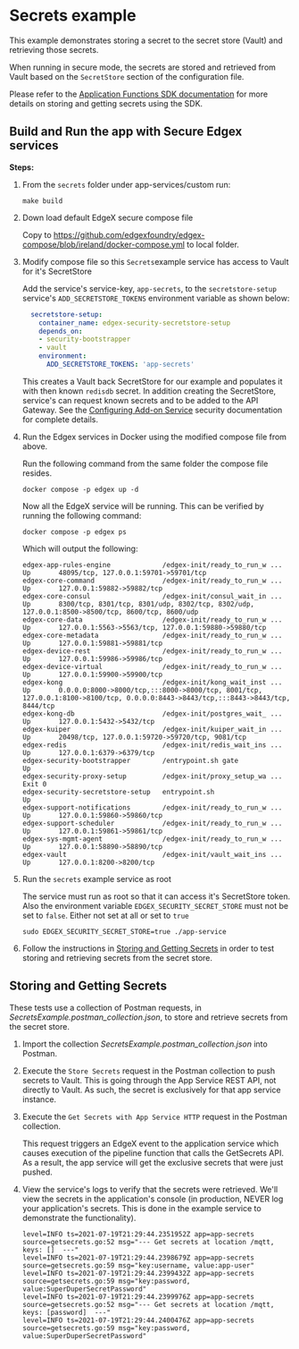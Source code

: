# Secrets example

This example demonstrates storing a secret to the secret store (Vault) and retrieving those secrets.

When running in secure mode, the secrets are stored and retrieved from Vault based on the `SecretStore` section of the configuration file.

Please refer to the [Application Functions SDK documentation](https://docs.edgexfoundry.org/latest/microservices/application/AdvancedTopics/#secrets)  for more details on storing and getting secrets using the SDK.

## Build and Run the app with Secure Edgex services

**Steps:**

1. From the `secrets` folder under app-services/custom run:

   ```console
   make build
   ```

2. Down load default EdgeX secure compose file 

   Copy to https://github.com/edgexfoundry/edgex-compose/blob/ireland/docker-compose.yml to local folder.

3. Modify compose file so this `Secrets`example service has access to Vault for it's SecretStore 

   Add the service's service-key, `app-secrets`, to the `secretstore-setup` service's `ADD_SECRETSTORE_TOKENS` environment variable as shown below:

   ```yaml
     secretstore-setup:
       container_name: edgex-security-secretstore-setup
       depends_on:
       - security-bootstrapper
       - vault
       environment:
         ADD_SECRETSTORE_TOKENS: 'app-secrets'
   ```

   This creates a Vault back SecretStore for our example and populates it with then known `redisdb` secret. In addition creating the SecretStore, service's can request known secrets and to be added to the API Gateway. See the [Configuring Add-on Service](https://docs.edgexfoundry.org/latest/security/Ch-Configuring-Add-On-Services/) security documentation for complete details.

4. Run the Edgex services in Docker using the modified compose file from above.

   Run the following command from the same folder the compose file resides.

   ```console
   docker compose -p edgex up -d
   ```

   Now all the EdgeX service will be running. This can be verified by running the following command:

   ```console
   docker compose -p edgex ps
   ```

   Which will output the following:

   ```console
   edgex-app-rules-engine             /edgex-init/ready_to_run_w ...   Up       48095/tcp, 127.0.0.1:59701->59701/tcp
   edgex-core-command                 /edgex-init/ready_to_run_w ...   Up       127.0.0.1:59882->59882/tcp
   edgex-core-consul                  /edgex-init/consul_wait_in ...   Up       8300/tcp, 8301/tcp, 8301/udp, 8302/tcp, 8302/udp, 127.0.0.1:8500->8500/tcp, 8600/tcp, 8600/udp
   edgex-core-data                    /edgex-init/ready_to_run_w ...   Up       127.0.0.1:5563->5563/tcp, 127.0.0.1:59880->59880/tcp
   edgex-core-metadata                /edgex-init/ready_to_run_w ...   Up       127.0.0.1:59881->59881/tcp
   edgex-device-rest                  /edgex-init/ready_to_run_w ...   Up       127.0.0.1:59986->59986/tcp
   edgex-device-virtual               /edgex-init/ready_to_run_w ...   Up       127.0.0.1:59900->59900/tcp
   edgex-kong                         /edgex-init/kong_wait_inst ...   Up       0.0.0.0:8000->8000/tcp,:::8000->8000/tcp, 8001/tcp, 127.0.0.1:8100->8100/tcp, 0.0.0.0:8443->8443/tcp,:::8443->8443/tcp, 8444/tcp
   edgex-kong-db                      /edgex-init/postgres_wait_ ...   Up       127.0.0.1:5432->5432/tcp
   edgex-kuiper                       /edgex-init/kuiper_wait_in ...   Up       20498/tcp, 127.0.0.1:59720->59720/tcp, 9081/tcp
   edgex-redis                        /edgex-init/redis_wait_ins ...   Up       127.0.0.1:6379->6379/tcp
   edgex-security-bootstrapper        /entrypoint.sh gate              Up
   edgex-security-proxy-setup         /edgex-init/proxy_setup_wa ...   Exit 0
   edgex-security-secretstore-setup   entrypoint.sh                    Up
   edgex-support-notifications        /edgex-init/ready_to_run_w ...   Up       127.0.0.1:59860->59860/tcp
   edgex-support-scheduler            /edgex-init/ready_to_run_w ...   Up       127.0.0.1:59861->59861/tcp
   edgex-sys-mgmt-agent               /edgex-init/ready_to_run_w ...   Up       127.0.0.1:58890->58890/tcp
   edgex-vault                        /edgex-init/vault_wait_ins ...   Up       127.0.0.1:8200->8200/tcp
   ```

5. Run the `secrets` example service as root

   The service must run as root so that it can access it's SecretStore token. Also the environment variable `EDGEX_SECURITY_SECRET_STORE` must not be set to `false`. Either not set at all or set to `true`

   ```console
   sudo EDGEX_SECURITY_SECRET_STORE=true ./app-service
   ```

6. Follow the instructions in [Storing and Getting Secrets](#storing-and-getting-secrets) in order to test storing and retrieving secrets from the secret store.

## Storing and Getting Secrets

These tests use a collection of Postman requests, in *SecretsExample.postman_collection.json*, to store and retrieve secrets from the secret store.

1. Import the collection *SecretsExample.postman_collection.json* into Postman.

2. Execute the `Store Secrets` request in the Postman collection to push secrets to Vault. This is going through the App Service REST API, not directly to Vault. As such, the secret is exclusively for that app service instance.

3. Execute the `Get Secrets with App Service HTTP` request in the Postman collection.

   This request triggers an EdgeX event to the application service which causes execution of the pipeline function that calls the GetSecrets API.  As a result, the app service will get the exclusive secrets that were just pushed.

4. View the service's logs to verify that the secrets were retrieved. We'll view the secrets in the application's console (in production, NEVER log your application's secrets. This is done in the example service to demonstrate the functionality).

   ```console
   level=INFO ts=2021-07-19T21:29:44.2351952Z app=app-secrets source=getsecrets.go:52 msg="--- Get secrets at location /mqtt, keys: []  ---"
   level=INFO ts=2021-07-19T21:29:44.2398679Z app=app-secrets source=getsecrets.go:59 msg="key:username, value:app-user"
   level=INFO ts=2021-07-19T21:29:44.2399432Z app=app-secrets source=getsecrets.go:59 msg="key:password, value:SuperDuperSecretPassword"
   level=INFO ts=2021-07-19T21:29:44.2399976Z app=app-secrets source=getsecrets.go:52 msg="--- Get secrets at location /mqtt, keys: [password]  ---"
   level=INFO ts=2021-07-19T21:29:44.2400476Z app=app-secrets source=getsecrets.go:59 msg="key:password, value:SuperDuperSecretPassword"
   ```

   
